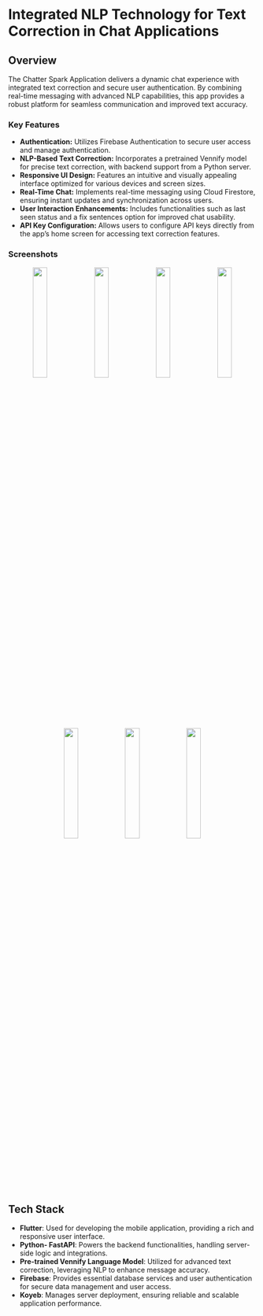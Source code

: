 # Integrated NLP Technology for Text Correction in Chat Applications

## Overview

The Chatter Spark Application delivers a dynamic chat experience with integrated text correction and secure user authentication. By combining real-time messaging with advanced NLP capabilities, this app provides a robust platform for seamless communication and improved text accuracy.

### Key Features

- **Authentication:** Utilizes Firebase Authentication to secure user access and manage authentication.
- **NLP-Based Text Correction:** Incorporates a pretrained Vennify model for precise text correction, with backend support from a Python server.
- **Responsive UI Design:** Features an intuitive and visually appealing interface optimized for various devices and screen sizes.
- **Real-Time Chat:** Implements real-time messaging using Cloud Firestore, ensuring instant updates and synchronization across users.
- **User Interaction Enhancements:** Includes functionalities such as last seen status and a fix sentences option for improved chat usability.
- **API Key Configuration:** Allows users to configure API keys directly from the app’s home screen for accessing text correction features.


### Screenshots

<p align="center">
  <img src="https://github.com/user-attachments/assets/6727f722-5400-4bab-b3e9-aceec02c9e2e" width="24%" />
  <img src="https://github.com/user-attachments/assets/c0373201-8637-432a-b738-0a82591c8307" width="24%" />
  <img src="https://github.com/user-attachments/assets/87f86fec-295b-4dbf-af8e-37b83f816f72" width="24%" />
  <img src="https://github.com/user-attachments/assets/032f67f2-9eca-43b8-ba47-9574345216cd" width="24%" />
  <img src="https://github.com/user-attachments/assets/2547fec1-f6e5-4a05-aec6-11e9a1fef081" width="24%" />
  <img src="https://github.com/user-attachments/assets/570eb880-21be-46cc-87d4-fe2d23494136" width="24%" />
  <img src="https://github.com/user-attachments/assets/80df41af-dd8c-43c8-b47f-7d0fdf7cbf7b" width="24%" />

</p>

## Tech Stack

- **Flutter**: Used for developing the mobile application, providing a rich and responsive user interface.
- **Python- FastAPI**: Powers the backend functionalities, handling server-side logic and integrations.
- **Pre-trained Vennify Language Model**: Utilized for advanced text correction, leveraging NLP to enhance message accuracy.
- **Firebase**: Provides essential database services and user authentication for secure data management and user access.
- **Koyeb**: Manages server deployment, ensuring reliable and scalable application performance.



